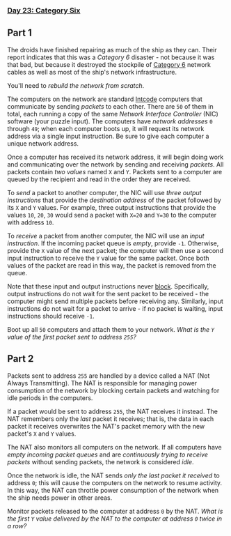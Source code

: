 ﻿### [Day 23: Category Six](https://adventofcode.com/2019/day/23)

## Part 1
The droids have finished repairing as much of the ship as they can.  Their report indicates that this was a *Category 6* disaster - not because it was that bad, but because it destroyed the stockpile of [Category 6](https://en.wikipedia.org/wiki/Category_6_cable) network cables as well as most of the ship's network infrastructure.

You'll need to *rebuild the network from scratch*.

The computers on the network are standard [Intcode](9) computers that communicate by sending *packets* to each other.  There are `50` of them in total, each running a copy of the same *Network Interface Controller* (NIC) software (your puzzle input). The computers have *network addresses* `0` through `49`; when each computer boots up, it will request its network address via a single input instruction. Be sure to give each computer a unique network address.

Once a computer has received its network address, it will begin doing work and communicating over the network by sending and receiving *packets*. All packets contain *two values* named `X` and `Y`. Packets sent to a computer are queued by the recipient and read in the order they are received.

To *send* a packet to another computer, the NIC will use *three output instructions* that provide the *destination address* of the packet followed by its `X` and `Y` values.  For example, three output instructions that provide the values `10`, `20`, `30` would send a packet with `X=20` and `Y=30` to the computer with address `10`.

To *receive* a packet from another computer, the NIC will use an *input instruction*.  If the incoming packet queue is *empty*, provide `-1`.  Otherwise, provide the `X` value of the next packet; the computer will then use a second input instruction to receive the `Y` value for the same packet.  Once both values of the packet are read in this way, the packet is removed from the queue.

Note that these input and output instructions never [block](https://en.wikipedia.org/wiki/Blocking_(computing)). Specifically, output instructions do not wait for the sent packet to be received - the computer might send multiple packets before receiving any. Similarly, input instructions do not wait for a packet to arrive - if no packet is waiting, input instructions should receive `-1`.

Boot up all `50` computers and attach them to your network.  *What is the `Y` value of the first packet sent to address `255`?*


## Part 2
Packets sent to address `255` are handled by a device called a NAT (Not Always Transmitting). The NAT is responsible for managing power consumption of the network by blocking certain packets and watching for idle periods in the computers.

If a packet would be sent to address `255`, the NAT receives it instead.  The NAT remembers only the *last* packet it receives; that is, the data in each packet it receives overwrites the NAT's packet memory with the new packet's `X` and `Y` values.

The NAT also monitors all computers on the network.  If all computers have *empty incoming packet queues* and are *continuously trying to receive packets* without sending packets, the network is considered *idle*.

Once the network is idle, the NAT sends *only the last packet it received* to address `0`; this will cause the computers on the network to resume activity.  In this way, the NAT can throttle power consumption of the network when the ship needs power in other areas.

Monitor packets released to the computer at address `0` by the NAT.  *What is the first `Y` value delivered by the NAT to the computer at address `0` twice in a row?*